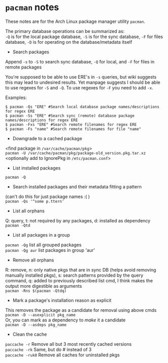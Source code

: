 # `pacman` notes

These notes are for the Arch Linux package manager utility `pacman`.

The primary database operations can be summarized as:  
`-Q` is for the local package database, `-S` is for the sync database,
`-F` for files database, `-D` is for operating on the database/metadata itself

+ Search packages

Append `-s` to `-S` to search sync database, `-Q` for local, and 
`-F` for files in remote packages

You're supposed to be able to use ERE's in `-s` queries, but wiki suggests this
may lead to undesired results.  Yet manpage suggests I should be able to use
regexes for `-S` and `-Q`.  To use regexes for `-F` you need to add `-x`.

Examples:
```
$ pacman -Qs "ERE" #Search local database package names/descriptions for regex ERE
$ pacman -Ss "ERE" #Search sync (remote) database package names/descriptions for regex ERE
$ pacman -Fxs "ERE" #Search remote filenames for regex ERE
$ pacman -Fs "name" #Search remote filenames for file "name"
```

+ Downgrade to a cached package

<find package in `/var/cache/pacman/pkg`>  
`pacman -U /var/cache/pacman/pkg/package-old_version.pkg.tar.xz`  
<optionally add to IgnorePkg in `/etc/pacman.conf`>  

+ List installed packages

`pacman -Q`

+ Search installed packages and their metadata fitting a pattern

(can't do this for just package names :( )  
`pacman -Qs '^some p.ttern'`

+ List all orphans 

Q: query, t: not required by any packages, d: installed as dependency  
`pacman -Qtd`

+ List all packages in a group

`pacman -Qg` list all grouped packages  
`pacman -Qg aur` list packages in group 'aur'  

+ Remove all orphans 

R: remove, 
n: only native pkgs that are in sync DB (helps avoid removing
manually installed pkgs),
s: search patterns provided by the query command,
q: added to previously described list cmd, I think makes the output more 
digestible as arguments  
`pacman -Rns $(pacman -Qtdq)`

+ Mark a package's installation reason as explicit

This removes the package as a candidate for removal using above cmds  
`pacman -D --asexplicit pkg_name`  
Or, you can mark as a dependency to _make_ it a candidate  
`pacman -D --asdeps pkg_name`

+ Clean the cache

`paccache -r`    Remove all but 3 most recently cached versions  
`paccache -rk`   Same, but do # instead of 3  
`paccache -ruk0` Remove all caches for uninstalled pkgs  
